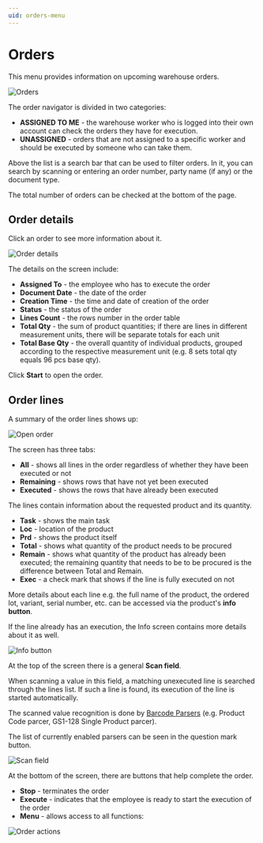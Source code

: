 ```yaml
---
uid: orders-menu
---
```


# Orders

This menu provides information on upcoming warehouse orders.

![Orders](pictures/orders.png)

The order navigator is divided in two categories:

-	**ASSIGNED TO ME** - the warehouse worker who is logged into their own account can check the orders they have for execution.
-	**UNASSIGNED** - orders that are not assigned to a specific worker and should be executed by someone who can take them.

Above the list is a search bar that can be used to filter orders. In it, you can search by scanning or entering an order number, party name (if any) or the document type.

The total number of orders can be checked at the bottom of the page.

## Order details

Click an order to see more information about it.

![Order details](pictures/wms-worker-total-base-qty.png)

The details on the screen include:

-	**Assigned To** - the employee who has to execute the order
-	**Document Date** - the date of the order
-	**Creation Time** - the time and date of creation of the order
-	**Status** - the status of the order
-	**Lines Count** - the rows number in the order table
-	**Total Qty** - the sum of product quantities; if there are lines in different measurement units, there will be separate totals for each unit
-	**Total Base Qty** - the overall quantity of individual products, grouped according to the respective measurement unit (e.g. 8 sets total qty equals 96 pcs base qty).

Click **Start** to open the order.

## Order lines

A summary of the order lines shows up:

![Open order](pictures/order_lines_new.png)

The screen has three tabs:

-	**All** - shows all lines in the order regardless of whether they have been executed or not
-	**Remaining** - shows rows that have not yet been executed
-	**Executed** - shows the rows that have already been executed

The lines contain information about the requested product and its quantity.

-	**Task** - shows the main task
-	**Loc** - location of the product
-	**Prd** - shows the product itself
-	**Total** - shows what quantity of the product needs to be procured
-	**Remain** - shows what quantity of the product has already been executed; the remaining quantity that needs to be to be procured is the difference between Total and Remain.
-	**Еxec** - a check mark that shows if the line is fully executed on not

More details about each line e.g. the full name of the product, the ordered lot, variant, serial number, etc. can be accessed via the product's **info button**.

If the line already has an execution, the Info screen contains more details about it as well.

![Info button](pictures/info-button.png)

At the top of the screen there is a general **Scan field**. 

When scanning a value in this field, a matching unexecuted line is searched through the lines list. If such a line is found, its execution of the line is started automatically. 

The scanned value recognition is done by [Barcode Parsers](xref:parsers) (e.g. Product Code parcer, GS1-128 Single Product parcer). 

The list of currently enabled parsers can be seen in the question mark button.

![Scan field](pictures/scan-field1.png)

At the bottom of the screen, there are buttons that help complete the order. 

- **Stop** - terminates the order 
- **Execute** - indicates that the employee is ready to start the execution of the order
- **Menu** - allows access to all functions:

![Order actions](pictures/order-actions.png)
